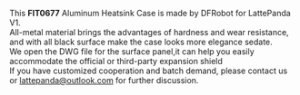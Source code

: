 This **FIT0677** Aluminum Heatsink Case is made by DFRobot for LattePanda V1.   
All-metal material brings the advantages of hardness and wear resistance, and with all black surface make the case looks more elegance sedate.   
We open the DWG file for the surface panel,it can help you easily accommodate the official or third-party expansion shield  
If you have customized cooperation and batch demand, please contact us or lattepanda@outlook.com for further discussion.  

